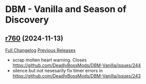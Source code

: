 # DBM - Vanilla and Season of Discovery

## [r760](https://github.com/DeadlyBossMods/DBM-Vanilla/tree/r760) (2024-11-13)
[Full Changelog](https://github.com/DeadlyBossMods/DBM-Vanilla/compare/r759...r760) [Previous Releases](https://github.com/DeadlyBossMods/DBM-Vanilla/releases)

- scrap molten heart warning. Closes https://github.com/DeadlyBossMods/DBM-Vanilla/issues/244  
- silence but not nesesarily fix timer errors in https://github.com/DeadlyBossMods/DBM-Vanilla/issues/243  
